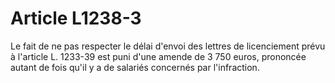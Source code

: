 # Article L1238-3

Le fait de ne pas respecter le délai d'envoi des lettres de licenciement prévu à l'article L. 1233-39 est puni d'une amende de 3 750 euros, prononcée autant de fois qu'il y a de salariés concernés par l'infraction.